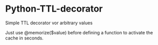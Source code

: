 # Python-TTL-decorator
Simple TTL decorator vor arbitrary values

Just use @memorize($value) before defining a function to activate the cache in seconds.
